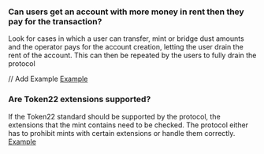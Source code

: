 ### Can users get an account with more money in rent then they pay for the transaction?
Look for cases in which a user can transfer, mint or bridge dust amounts and the operator pays for the account creation, letting the user drain the rent of the account. This can then be repeated by the users to fully drain the protocol

// Add Example
[Example]()

### Are Token22 extensions supported?
If the Token22 standard should be supported by the protocol, the extensions that the mint contains need to be checked. The protocol either has to prohibit mints with certain extensions or handle them correctly. 
[Example](https://solodit.cyfrin.io/issues/lack-of-validation-for-extensions-of-the-mint-halborn-huma-huma-protocol-markdown)
